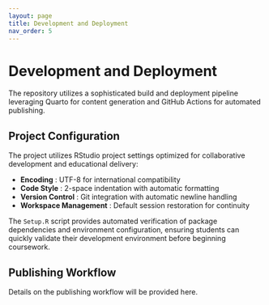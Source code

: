 ```yaml
---
layout: page
title: Development and Deployment
nav_order: 5
---
```


# Development and Deployment

The repository utilizes a sophisticated build and deployment pipeline leveraging Quarto for content generation and GitHub Actions for automated publishing.

## Project Configuration
The project utilizes RStudio project settings optimized for collaborative development and educational delivery:

- **Encoding** : UTF-8 for international compatibility
- **Code Style** : 2-space indentation with automatic formatting
- **Version Control** : Git integration with automatic newline handling
- **Workspace Management** : Default session restoration for continuity

The `Setup.R` script provides automated verification of package dependencies and environment configuration, ensuring students can quickly validate their development environment before beginning coursework.

## Publishing Workflow
Details on the publishing workflow will be provided here.
